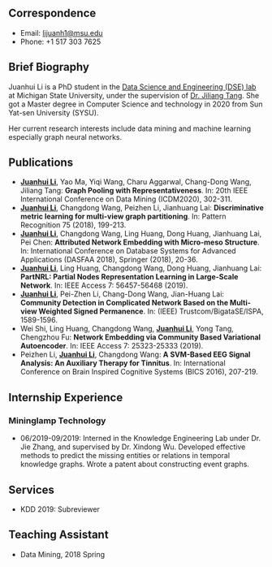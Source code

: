 

## Correspondence
- Email: lijuanh1@msu.edu
- Phone: +1 517 303 7625

## Brief Biography
Juanhui Li is a PhD student in the [Data Science and Engineering (DSE) lab](http://dse.cse.msu.edu/) at Michigan State University, under the supervision of [Dr. Jiliang Tang](https://www.cse.msu.edu/~tangjili/index.html). She got a Master degree in  Computer Science and technology in 2020 from Sun Yat-sen University (SYSU).



Her current research interests include data mining and machine learning especially graph neural networks.

## Publications
- **<u>Juanhui Li</u>**, Yao Ma, Yiqi Wang, Charu Aggarwal, Chang-Dong Wang, Jiliang Tang: **Graph Pooling with Representativeness**. In: 20th IEEE International Conference on Data Mining (ICDM2020), 302-311.
- **<u>Juanhui Li</u>**, Changdong Wang, Peizhen Li, Jianhuang Lai: **Discriminative metric learning for multi-view graph partitioning**. In: Pattern Recognition 75 (2018), 199-213.
- **<u>Juanhui Li</u>**, Changdong Wang, Ling Huang, Dong Huang, Jianhuang Lai, Pei Chen: **Attributed Network Embedding with Micro-meso Structure**. In: International Conference on Database Systems for Advanced Applications (DASFAA 2018), Springer (2018), 20-36.
- **<u>Juanhui Li</u>**, Ling Huang, Changdong Wang, Dong Huang, Jianhuang Lai: **PartNRL: Partial Nodes Representation Learning in Large-Scale Network**. In: IEEE Access 7: 56457-56468 (2019).
- **<u>Juanhui Li</u>**, Pei-Zhen Li, Chang-Dong Wang, Jian-Huang Lai: **Community Detection in Complicated Network Based on the Multi-view Weighted Signed Permanence**. In: (IEEE) Trustcom/BigataSE/ISPA, 1589-1596.
- Wei Shi, Ling Huang, Changdong Wang, **<u>Juanhui Li</u>**, Yong Tang, Chengzhou Fu: **Network Embedding via Community Based Variational Autoencoder**. In: IEEE Access 7: 25323-25333 (2019).
-  Peizhen Li, **<u>Juanhui Li</u>**, Changdong Wang: **A SVM-Based EEG Signal Analysis: An Auxiliary Therapy for Tinnitus**. In: International Conference on Brain Inspired Cognitive Systems (BICS 2016), 207-219.

## Internship Experience
### Mininglamp Technology
- 06/2019-09/2019: Interned in the Knowledge Engineering Lab under Dr. Jie Zhang, and
supervised by Dr. Xindong Wu. Developed effective methods to predict the missing entities or relations
in temporal knowledge graphs. Wrote a patent about constructing event
graphs.

## Services
- KDD 2019: Subreviewer 

## Teaching Assistant
- Data Mining, 2018 Spring





